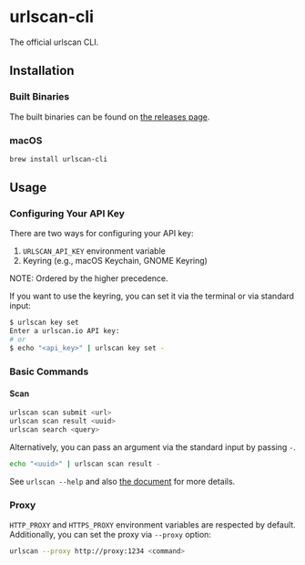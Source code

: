 # urlscan-cli

The official urlscan CLI.

## Installation

### Built Binaries

The built binaries can be found on [the releases page](https://github.com/urlscan/urlscan-cli/releases).

### macOS

```sh
brew install urlscan-cli
```

## Usage

### Configuring Your API Key

There are two ways for configuring your API key:

1. `URLSCAN_API_KEY` environment variable
2. Keyring (e.g., macOS Keychain, GNOME Keyring)

NOTE: Ordered by the higher precedence.

If you want to use the keyring, you can set it via the terminal or via standard input:

```bash
$ urlscan key set
Enter a urlscan.io API key:
# or
$ echo "<api_key>" | urlscan key set -
```

### Basic Commands

#### Scan

```bash
urlscan scan submit <url>
urlscan scan result <uuid>
urlscan search <query>
```

Alternatively, you can pass an argument via the standard input by passing `-`.

```bash
echo "<uuid>" | urlscan scan result -
```

See `urlscan --help` and also [the document](docs/urlscan.md) for more details.

### Proxy

`HTTP_PROXY` and `HTTPS_PROXY` environment variables are respected by default. Additionally, you can set the proxy via `--proxy` option:

```bash
urlscan --proxy http://proxy:1234 <command>
```
